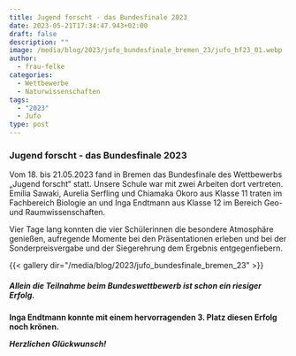```yaml
---
title: Jugend forscht - das Bundesfinale 2023
date: 2023-05-21T17:34:47.943+02:00
draft: false
description: ""
image: /media/blog/2023/jufo_bundesfinale_bremen_23/jufo_bf23_01.webp
author:
  - frau-felke
categories:
  - Wettbewerbe
  - Naturwissenschaften
tags:
  - "2023"
  - Jufo
type: post
---
```

### Jugend forscht - das Bundesfinale 2023

Vom 18. bis 21.05.2023 fand in Bremen das Bundesfinale des Wettbewerbs „Jugend forscht“ statt. Unsere Schule war mit zwei Arbeiten dort vertreten. Emilia Sawaki, Aurelia Serfling und Chiamaka Okoro aus Klasse 11 traten im Fachbereich Biologie an und Inga Endtmann aus Klasse 12 im Bereich Geo- und Raumwissenschaften.

Vier Tage lang konnten die vier Schülerinnen die besondere Atmosphäre genießen, aufregende Momente bei den Präsentationen erleben und bei der
Sonderpreisvergabe und der Siegerehrung dem Ergebnis entgegenfiebern.



{{< gallery dir="/media/blog/2023/jufo_bundesfinale_bremen_23" >}}



##### Allein die Teilnahme beim Bundeswettbewerb ist schon ein riesiger Erfolg.

**Inga Endtmann konnte mit einem hervorragenden 3. Platz diesen Erfolg noch krönen.**

***Herzlichen Glückwunsch!***
